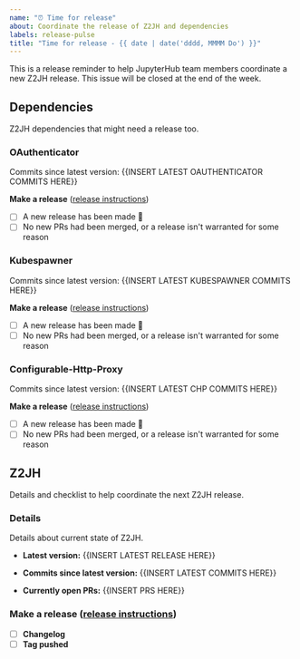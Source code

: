 ```yaml
---
name: "⏰ Time for release"
about: Coordinate the release of Z2JH and dependencies 
labels: release-pulse
title: "Time for release - {{ date | date('dddd, MMMM Do') }}"
---
```


This is a release reminder to help JupyterHub team members coordinate a new Z2JH release. This issue will be closed at the end of the week.

## Dependencies
Z2JH dependencies that might need a release too.

### OAuthenticator
Commits since latest version:
{{INSERT LATEST OAUTHENTICATOR COMMITS HERE}}

**Make a release** ([release instructions](https://github.com/jupyterhub/oauthenticator/blob/master/RELEASE.md))
- [ ] A new release has been made 🎉
- [ ] No new PRs had been merged, or a release isn't warranted for some reason

### Kubespawner
Commits since latest version:
{{INSERT LATEST KUBESPAWNER COMMITS HERE}}

**Make a release** ([release instructions](https://github.com/jupyterhub/kubespawner/blob/master/RELEASE.md))
- [ ] A new release has been made 🎉
- [ ] No new PRs had been merged, or a release isn't warranted for some reason

### Configurable-Http-Proxy
Commits since latest version:
{{INSERT LATEST CHP COMMITS HERE}}

**Make a release** ([release instructions](https://github.com/jupyterhub/configurable-http-proxy/blob/main/RELEASE.md))
- [ ] A new release has been made 🎉
- [ ] No new PRs had been merged, or a release isn't warranted for some reason

## Z2JH
Details and checklist to help coordinate the next Z2JH release.

### Details
Details about current state of Z2JH.

- **Latest version:**
{{INSERT LATEST RELEASE HERE}}

- **Commits since latest version:**
{{INSERT LATEST COMMITS HERE}}

- **Currently open PRs:**
{{INSERT PRS HERE}}

### Make a release ([release instructions](https://github.com/jupyterhub/zero-to-jupyterhub-k8s/blob/master/RELEASE.md#release-process))
- [ ] **Changelog**
- [ ] **Tag pushed**
